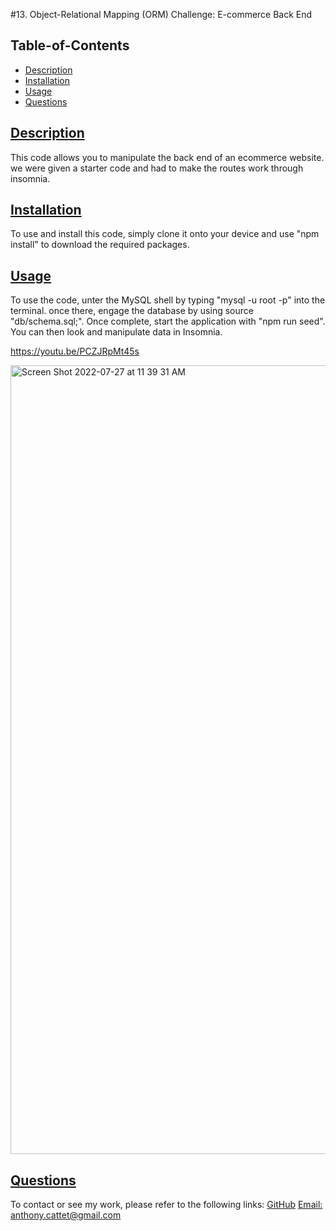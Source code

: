 #13. Object-Relational Mapping (ORM) Challenge: E-commerce Back End

## Table-of-Contents
  * [Description](#description)
  * [Installation](#installation)
  * [Usage](#usage)
  * [Questions](#questions)
  
  ## [Description](#table-of-contents)
 This code allows you to manipulate the back end of an ecommerce website. we were given a starter code and had to make the routes work through insomnia. 

 ## [Installation](#installation)
 To use and install this code, simply clone it onto your device and use "npm install" to download the required packages. 
  
 ## [Usage](#table-of-contents)
  
  To use the code, unter the MySQL shell by typing "mysql -u root -p" into the terminal. once there, engage the database by using source "db/schema.sql;". Once complete, start the application with "npm run seed". You can then look and manipulate data in Insomnia.
 

  
  
  
 https://youtu.be/PCZJRpMt45s
  
  <img width="1262" alt="Screen Shot 2022-07-27 at 11 39 31 AM" src="https://user-images.githubusercontent.com/98857382/181289788-53ceb1d7-8431-4d86-9d65-130ce272a171.png">



  ## [Questions](#table-of-contents)
  To contact or see my work, please refer to the following links:
  [GitHub](https://github.com/acattet)
  [Email: anthony.cattet@gmail.com](mailto:anthony.cattet@gmail.com)
